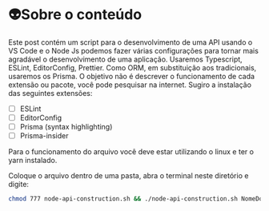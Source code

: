 # 👽Sobre o conteúdo

Este post contém um script para o desenvolvimento de uma API usando o VS Code e o Node Js podemos fazer várias configurações para tornar mais agradável o desenvolvimento de uma aplicação. Usaremos Typescript, ESLint, EditorConfig, Prettier. Como ORM, em substituição aos tradicionais, usaremos os Prisma. O objetivo não é descrever o funcionamento de cada extensão ou pacote, você pode pesquisar na internet. Sugiro a instalação das seguintes extensões:

- [ ]  ESLint
- [ ]  EditorConfig
- [ ]  Prisma (syntax highlighting)
- [ ]  Prisma-insider

Para o funcionamento do arquivo você deve estar utilizando o linux e ter o yarn instalado. 

Coloque o arquivo dentro de uma pasta, abra o terminal neste diretório e digite:

```bash
chmod 777 node-api-construction.sh && ./node-api-construction.sh NomeDoSeuProjeto 
```